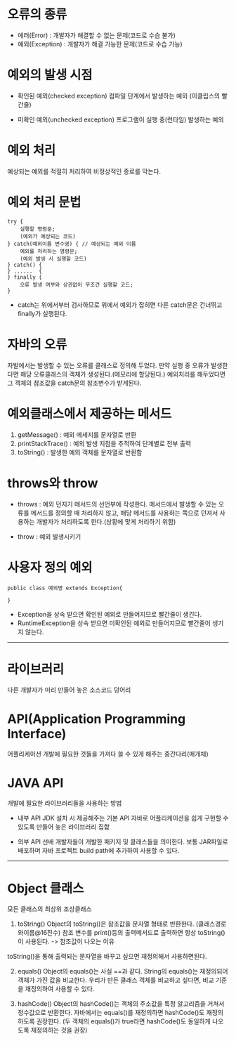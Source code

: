 # 오류의 종류
- 에러(Error) : 개발자가 해결할 수 없는 문제(코드로 수습 불가)
- 예외(Exception) : 개발자가 해결 가능한 문제(코드로 수습 가능)

# 예외의 발생 시점
- 확인된 예외(checked exception)
컴파일 단계에서 발생하는 예외 (이클립스의 빨간줄)

- 미확인 예외(unchecked exception)
프로그램이 실행 중(런타임) 발생하는 예외

# 예외 처리
예상되는 예외를 적절히 처리하여 비정상적인 종료를 막는다.

# 예외 처리 문법
```
try {
	실행할 명령문;
	(예외가 예상되는 코드)
} catch(예외이름 변수명) { // 예상되는 예외 이름
	예외를 처리하는 명령문;
	(예외 발생 시 실행할 코드)
} catch() {
} ......  {
} finally {
	오류 발생 여부와 상관없이 무조건 실행할 코드;
}
```
- catch는 위에서부터 검사하므로 위에서 예외가 잡히면 다른 catch문은 건너뛰고 finally가 실행된다.

# 자바의 오류
자발에서는 발생할 수 있는 오류를 클래스로 정의해 두었다.
만약 실행 중 오류가 발생한다면 해당 오류클래스의 객체가 생성된다.(메모리에 할당된다.)
예외처리를 해두었다면 그 객체의 참조값을 catch문의 참조변수가 받게된다.

# 예외클래스에서 제공하는 메서드
1. getMessage()	: 예외 메세지를 문자열로 반환
2. printStackTrace() : 예외 발생 지점을 추적하여 단계별로 전부 출력
3. toString() : 발생한 예외 객체를 문자열로 반환함
 
# throws와 throw
- throws : 예외 던지기 
메서드의 선언부에 작성한다.
메서드에서 발생할 수 있는 오류를 메서드를 정의할 때 처리하지 않고,
해당 메서드를 사용하는 쪽으로 던져서 사용하는 개발자가 처리하도록 한다.(상황에 맞게 처리하기 위함)

- throw : 예외 발생시키기

# 사용자 정의 예외
```
public class 예외명 extends Exception{

}
```
- Exception을 상속 받으면 확인된 예외로 만들어지므로 빨간줄이 생긴다.
- RuntimeException을 상속 받으면 미확인된 예외로 만들어지므로 빨간줄이 생기지 않는다.

----

# 라이브러리
다른 개발자가 미리 만들어 놓은 소스코드 덩어리

# API(Application Programming Interface)
어플리케이션 개발에 필요한 것들을 가져다 쓸 수 있게 해주는 중간다리(매개체)

# JAVA API
개발에 필요한 라이브러리들을 사용하는 방법

- 내부 API
JDK 설치 시 제공해주는 기본 API
자바로 어플리케이션을 쉽게 구현할 수 있도록 만들어 놓은 라이브러리 집합

- 외부 API
선배 개발자들이 개발한 패키지 및 클래스들을 의미한다.
보통 JAR파일로 배포하며 자바 프로젝트 build path에 추가하여 사용할 수 있다.

----

# Object 클래스
모든 클래스의 최상위 조상클래스

1. toString()
Object의 toString()은 참조값을 문자열 형태로 반환한다.
(클래스경로와이름@16진수)
참조 변수를 print()등의 출력메서드로 출력하면 항상 toString()이 사용된다.
-> 참조값이 나오는 이유

toString()을 통해 출력되는 문자열을 바꾸고 싶으면 재정의해서 사용하면된다.

2. equals()
Object의 equals()는 사실 ==과 같다.
String의 equals()는 재정의되어 객체가 가진 값을 비교한다.
우리가 만든 클래스 객체를 비교하고 싶다면, 비교 기준을 재정의하여 사용할 수 있다.

3. hashCode()
Object의 hashCode()는 객체의 주소값을 특정 알고리즘을 거쳐서 정수값으로 반환한다.
자바에서는 equals()를 재정의하면 hashCode()도 재정의하도록 권장한다.
(두 객체의 equals()가 true라면 hashCode()도 동일하게 나오도록 재정의하는 것을 권장)
